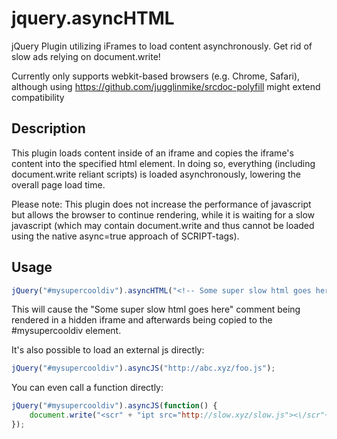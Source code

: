 jquery.asyncHTML
================

jQuery Plugin utilizing iFrames to load content asynchronously. Get rid of slow ads relying on document.write!

Currently only supports webkit-based browsers (e.g. Chrome, Safari), although using https://github.com/jugglinmike/srcdoc-polyfill might extend compatibility

Description
-----------

This plugin loads content inside of an iframe and copies the iframe's content into the specified html element. In doing so, everything (including document.write reliant scripts) is loaded asynchronously, lowering the overall page load time.

Please note: This plugin does not increase the performance of javascript but allows the browser to continue rendering, while it is waiting for a slow javascript (which may contain document.write and thus cannot be loaded using the native async=true approach of SCRIPT-tags).

Usage
-----

```javascript
jQuery("#mysupercooldiv").asyncHTML("<!-- Some super slow html goes here -->");
``` 

This will cause the "Some super slow html goes here" comment being rendered in a hidden iframe and afterwards being copied to the #mysupercooldiv element.

It's also possible to load an external js directly:

```javascript
jQuery("#mysupercooldiv").asyncJS("http://abc.xyz/foo.js");
``` 

You can even call a function directly:

```javascript
jQuery("#mysupercooldiv").asyncJS(function() {
    document.write("<scr" + "ipt src="http://slow.xyz/slow.js"><\/scr"+"ipt>");
});
``` 
